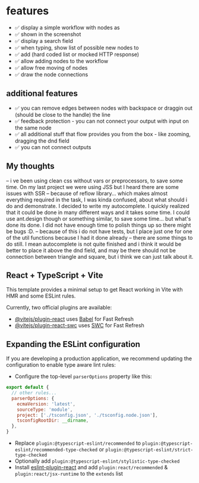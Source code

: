 # features
* ✅ display a simple workflow with nodes as
* ✅ shown in the screenshot
* ✅ display a search field
* ✅ when typing, show list of possible new nodes to
* ✅ add (hard coded list or mocked HTTP response)
* ✅ allow adding nodes to the workflow
* ✅ allow free moving of nodes
* ✅ draw the node connections

## additional features
* ✅ you can remove edges between nodes with backspace or draggin out (should be close to the handle) the line
* ✅ feedback protection - you can not connect your output with input on the same node
* ✅ all additional stuff that flow provides you from the box - like zooming, dragging the dnd field
* ✅ you can not connect outputs


## My thoughts
– i ve been using clean css without vars or preprocessors, to save some time. On my last project we were using JSS but I heard there are some issues with SSR
– because of reflow library... which makes almost everything required in the task, I was kinda confused, about what should i do and demonstrate. I decided to write my autocomplete. I quickly realized that it could be done in many different ways and it takes some time. I could use ant.design though or something similar, to save some time... but what's done its done. I did not have enough time to polish things up so there might be bugs :D.
– because of this i do not have tests, but I place just one for one of the util functions because I had it done already
– there are some things to do  still. I mean autocomplete is not quite finished and i think it would be better to place it above the dnd field, and may be there should not be connection between triangle and square, but i think we can just talk about it.

## React + TypeScript + Vite

This template provides a minimal setup to get React working in Vite with HMR and some ESLint rules.

Currently, two official plugins are available:

- [@vitejs/plugin-react](https://github.com/vitejs/vite-plugin-react/blob/main/packages/plugin-react/README.md) uses [Babel](https://babeljs.io/) for Fast Refresh
- [@vitejs/plugin-react-swc](https://github.com/vitejs/vite-plugin-react-swc) uses [SWC](https://swc.rs/) for Fast Refresh

## Expanding the ESLint configuration

If you are developing a production application, we recommend updating the configuration to enable type aware lint rules:

- Configure the top-level `parserOptions` property like this:

```js
export default {
  // other rules...
  parserOptions: {
    ecmaVersion: 'latest',
    sourceType: 'module',
    project: ['./tsconfig.json', './tsconfig.node.json'],
    tsconfigRootDir: __dirname,
  },
}
```

- Replace `plugin:@typescript-eslint/recommended` to `plugin:@typescript-eslint/recommended-type-checked` or `plugin:@typescript-eslint/strict-type-checked`
- Optionally add `plugin:@typescript-eslint/stylistic-type-checked`
- Install [eslint-plugin-react](https://github.com/jsx-eslint/eslint-plugin-react) and add `plugin:react/recommended` & `plugin:react/jsx-runtime` to the `extends` list
